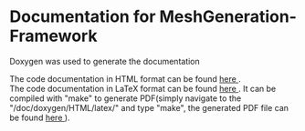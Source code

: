 # Documentation for MeshGeneration-Framework
  Doxygen was used to generate the documentation

The code documentation in HTML format can be found <a href="./doxygen/HTML/html/index.html"> here </a>.
</br>
The code documentation in LaTeX format can be found <a href="./doxygen/HTML/latex/refman.tex"> here </a>. It can be compiled with "make" to generate PDF(simply navigate to the "/doc/doxygen/HTML/latex/" and type "make", the generated PDF file can be found <a href="./doxygen/HTML/latex/refman.pdf"> here </a>).
